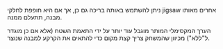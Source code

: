 ניתן להשתמש באותה בריכה גם כן, אך אם היא חופפת לחלקי jigsaw אחרים מאותו מבנה, תתעלם ממנה.

הערך המקסימלי המותר מוגבל עוד יותר על ידי התאמת השטח (אלא אם כן מוגדר ל"ללא") מכיוון שהמשחק צריך קצת מקום כדי להתאים את הקרקע למבנה שנוצר.
